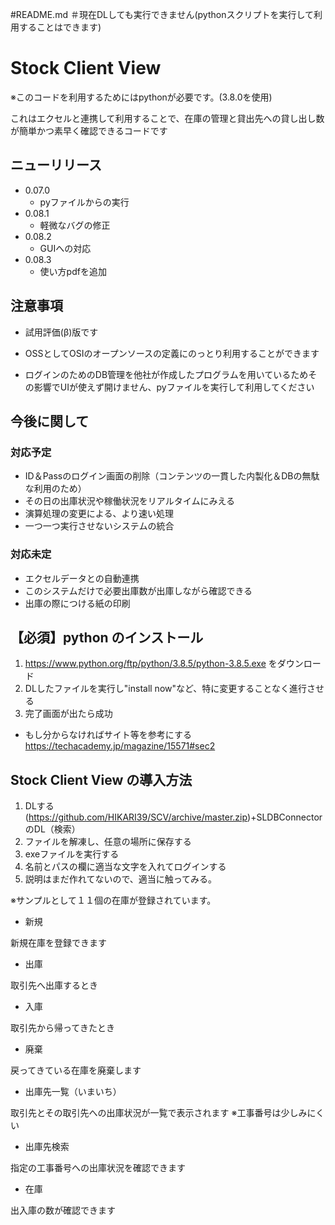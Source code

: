 #README.md
＃現在DLしても実行できません(pythonスクリプトを実行して利用することはできます)
# Stock Client View
※このコードを利用するためにはpythonが必要です。(3.8.0を使用)

これはエクセルと連携して利用することで、在庫の管理と貸出先への貸し出し数が簡単かつ素早く確認できるコードです

## ニューリリース
- 0.07.0
    - pyファイルからの実行
- 0.08.1
    - 軽微なバグの修正
- 0.08.2
    - GUIへの対応
- 0.08.3
    - 使い方pdfを追加

## 注意事項
- 試用評価(β)版です

- OSSとしてOSIのオープンソースの定義にのっとり利用することができます

- ログインのためのDB管理を他社が作成したプログラムを用いているためその影響でUIが使えず開けません、pyファイルを実行して利用してください




## 今後に関して
### 対応予定
- ID＆Passのログイン画面の削除（コンテンツの一貫した内製化＆DBの無駄な利用のため）
- その日の出庫状況や稼働状況をリアルタイムにみえる
- 演算処理の変更による、より速い処理
- 一つ一つ実行させないシステムの統合
### 対応未定
- エクセルデータとの自動連携
- このシステムだけで必要出庫数が出庫しながら確認できる
- 出庫の際につける紙の印刷




## 【必須】python のインストール
1. https://www.python.org/ftp/python/3.8.5/python-3.8.5.exe     をダウンロード
2. DLしたファイルを実行し"install now"など、特に変更することなく進行させる
3. 完了画面が出たら成功

- もし分からなければサイト等を参考にする　https://techacademy.jp/magazine/15571#sec2

## Stock Client View の導入方法
1. DLする(https://github.com/HIKARI39/SCV/archive/master.zip)+SLDBConnectorのDL（検索）
2. ファイルを解凍し、任意の場所に保存する
3. exeファイルを実行する
4. 名前とパスの欄に適当な文字を入れてログインする
5. 説明はまだ作れてないので、適当に触ってみる。

※サンプルとして１１個の在庫が登録されています。



- 新規

新規在庫を登録できます

-  出庫

取引先へ出庫するとき

- 入庫

取引先から帰ってきたとき

- 廃棄

戻ってきている在庫を廃棄します

- 出庫先一覧（いまいち）

取引先とその取引先への出庫状況が一覧で表示されます
※工事番号は少しみにくい

- 出庫先検索

指定の工事番号への出庫状況を確認できます

- 在庫

出入庫の数が確認できます
